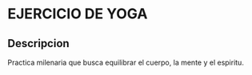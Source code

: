 # EJERCICIO DE YOGA

## Descripcion
Practica milenaria que busca equilibrar el cuerpo, la mente y el espiritu.

